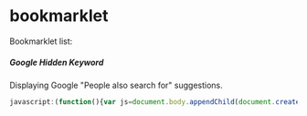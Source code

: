 # bookmarklet
Bookmarklet list: 
##### Google Hidden Keyword
Displaying Google "People also search for" suggestions.
```javascript
javascript:(function(){var js=document.body.appendChild(document.createElement("script"));js.onerror=function(){alert("Sorry, the script could not be loaded.")};js.src="https://rawgit.com/Krazete/bookmarklets/master/tri.js"})();
```
